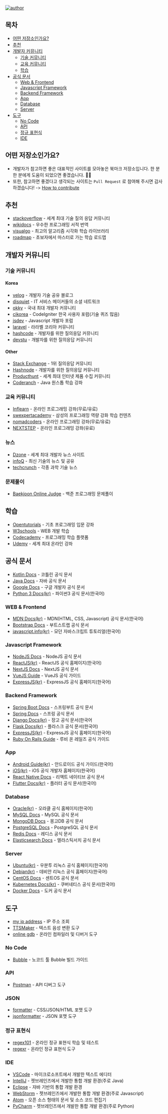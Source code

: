 
[![author](https://img.shields.io/badge/author-currenjin-green.svg?style=flat-square)](https://currenjin.github.io/resume)

## 목차

- [어떤 저장소인가요?](#어떤-저장소인가요?)
- [추천](#추천)
- [개발자 커뮤니티](#개발자-커뮤니티)
  - [기술 커뮤니티](#기술-커뮤니티)
  - [교육 커뮤니티](#교육-커뮤니티)
  - [학습](#학습)
- [공식 문서](#공식-문서)
  - [Web & Frontend](#Web-&-Frontend)
  - [Javascript Framework](#Javascript-Framework)
  - [Backend Framework](#Backend-Framework)
  - [App](#App)
  - [Database](#Database)
  - [Server](#Server)
- [도구](#도구)
  - [No Code](#No-Code)
  - [API](#API)
  - [정규 표현식](#정규-표현식)
  - [IDE](#IDE)

## 어떤 저장소인가요?
- 개발자가 참고하면 좋은 대표적인 사이트를 모아놓은 북마크 저장소입니다. 한 분 한 분에게 도움이 되었으면 좋겠습니다. 🙏🏾
- 또한, 참고하면 좋겠다고 생각되는 사이트는 `Pull Request` 로 참여해 주시면 감사하겠습니다! -> [How to contribute](./HOW-TO-CONTRIBUTE.md)


## 추천
- [stackoverflow](https://stackoverflow.com/) - 세계 최대 기술 질의 응답 커뮤니티
- [wikidocs](https://wikidocs.net/) - 우수한 프로그래밍 서적 번역
- [visualgo](https://visualgo.net/en) - 최고의 알고리즘 시각화 학습 라이브러리
- [roadmap](https://roadmap.sh/) - 초보자에서 마스터로 가는 학습 로드맵

## 개발자 커뮤니티

### 기술 커뮤니티

#### Korea
- [velog](https://velog.io/) - 개발자 기술 공유 블로그
- [disquiet](https://disquiet.io/) - IT 서비스 메이커들의 소셜 네트워크
- [okky](https://okky.kr/) - 국내 최대 개발자 커뮤니티
- [cikorea](https://www.cikorea.net/) - CodeIgniter 한국 사용자 포럼(기술 퀴즈 많음)
- [jsdev](https://jsdev.kr/) - Javascript 개발자 포럼
- [laravel](https://laravel.kr/) - 라라벨 코리아 커뮤니티
- [hashcode](https://hashcode.co.kr/) - 개발자를 위한 질의응답 커뮤니티
- [devstu](https://devstu.co.kr/howto) - 개발자를 위한 질의응답 커뮤니티

#### Other
- [Stack Exchange](https://stackexchange.com/) - 1위 질의응답 커뮤니티
- [Hashnode](https://hashnode.com/) - 개발자를 위한 질의응답 커뮤니티
- [Producthunt](https://www.producthunt.com/) - 세계 최대 인터넷 제품 수집 커뮤니티
- [Coderanch](https://coderanch.com/) - Java 원스톱 학습 강좌

### 교육 커뮤니티
- [Inflearn](https://www.inflearn.com/) - 온라인 프로그래밍 강좌(무료/유료)
- [swexpertacademy](https://swexpertacademy.com/main/learn/course/courseList.do) - 삼성의 프로그래밍 역량 강화 학습 컨텐츠
- [nomadcoders](https://nomadcoders.co/) - 온라인 프로그래밍 강좌(무료/유료)
- [NEXTSTEP](https://edu.nextstep.camp/) - 온라인 프로그래밍 강좌(유료)

### 뉴스
- [Dzone](https://dzone.com/) - 세계 최대 개발자 뉴스 사이트
- [infoQ](https://www.infoq.com/) - 최신 기술의 뉴스 및 공유
- [techcrunch](https://techcrunch.com/) - 각종 과학 기술 뉴스

### 문제풀이
- [Baekjoon Online Judge](https://www.acmicpc.net/) - 백준 프로그래밍 문제풀이

## 학습
- [Opentutorials](https://opentutorials.org/) - 기초 프로그래밍 입문 강좌
- [W3schools](https://www.w3schools.com/) - WEB 개발 학습
- [Codecademy](https://www.codecademy.com/) - 프로그래밍 학습 플랫폼
- [Udemy](https://www.udemy.com/) - 세계 최대 온라인 강좌

## 공식 문서

- [Kotlin Docs](https://kotlinlang.org/docs/home.html) - 코틀린 공식 문서
- [Java Docs](https://docs.oracle.com/en/java/) - 자바 공식 문서
- [Google Docs](https://developers.google.com/) - 구글 개발자 공식 문서
- [Python 3 Docs(kr)](https://docs.python.org/ko/3/) - 파이썬3 공식 문서(한국어)

### WEB & Frontend
- [MDN Docs(kr)](https://developer.mozilla.org/ko/docs/Web/HTML) - MDN(HTML, CSS, Javascript) 공식 문서(한국어) 
- [Bootstrap Docs](https://getbootstrap.com/docs/5.1/getting-started/introduction/) - 부트스트랩 공식 문서
- [javascript.info(kr)](https://ko.javascript.info/) - 모던 자바스크립트 튜토리얼(한국어)

### Javascript Framework
- [NodeJS Docs](https://nodejs.org/en/docs/) - NodeJS 공식 문서
- [ReactJS(kr)](https://ko.reactjs.org/) - ReactJS 공식 홈페이지(한국어)
- [NextJS Docs](https://nextjs.org/docs/getting-started) - NextJS 공식 문서
- [VueJS Guide](https://vuejs.org/guide/introduction.html) - VueJS 공식 가이드
- [ExpressJS(kr)](https://expressjs.com/ko/) - ExpressJS 공식 홈페이지(한국어)

### Backend Framework
- [Spring Boot Docs](https://docs.spring.io/spring-boot/docs/current/reference/htmlsingle/) - 스프링부트 공식 문서
- [Spring Docs](https://docs.spring.io/spring-framework/docs/current/reference/html/) - 스프링 공식 문서
- [Django Docs(kr)](https://docs.djangoproject.com/ko/4.0/intro/) - 장고 공식 문서(한국어
- [Flask Docs(kr)](https://flask-docs-kr.readthedocs.io/ko/latest/) - 플라스크 공식 문서(한국어)
- [ExpressJS(kr)](https://expressjs.com/ko/) - ExpressJS 공식 홈페이지(한국어)
- [Ruby On Rails Guide](https://guides.rubyonrails.org/) - 루비 온 레일즈 공식 가이드

### App
- [Android Guide(kr)](https://developer.android.com/docs?hl=ko) - 안드로이드 공식 가이드(한국어)
- [iOS(kr)](https://developer.apple.com/kr/) - iOS 공식 개발자 홈페이지(한국어)
- [React Native Docs](https://reactnative.dev/docs/getting-started) - 리액트 네이티브 공식 문서
- [Flutter Docs(kr)](https://flutter-ko.dev/docs) - 플러터 공식 문서(한국어)

### Database
- [Oracle(kr)](https://www.oracle.com/kr/) - 오라클 공식 홈페이지(한국어)
- [MySQL Docs](https://dev.mysql.com/doc/) - MySQL 공식 문서
- [MongoDB Docs](https://www.mongodb.com/docs/) - 몽고DB 공식 문서
- [PostgreSQL Docs](https://www.postgresql.org/docs/) - PostgreSQL 공식 문서
- [Redis Docs](https://redis.io/docs/) - 레디스 공식 문서
- [Elasticsearch Docs](https://www.elastic.co/guide/en/elasticsearch/reference/current/docs.html#docs) - 엘라스틱서치 공식 문서

### Server
- [Ubuntu(kr)](https://ubuntu-kr.org/) - 우분투 리눅스 공식 홈페이지(한국어)
- [Debian(kr)](https://www.debian.org/index.ko.html) - 데비안 리눅스 공식 홈페이지(한국어)
- [CentOS Docs](https://wiki.centos.org/Documentation) - 센트OS 공식 문서
- [Kubernetes Docs(kr)](https://kubernetes.io/ko/docs/home/) - 쿠버네티스 공식 문서(한국어)
- [Docker Docs](https://docs.docker.com/) - 도커 공식 문서

## 도구

- [my ip address](https://whatismyipaddress.com/ip-lookup) - IP 주소 조회
- [TTSMaker](https://ttsmaker.com/ko) - 텍스트 음성 변환 도구
- [online gdb](https://www.onlinegdb.com/) - 온라인 컴파일러 및 디버거 도구

### No Code
- [Bubble](https://bubble.io/how-to-build) - 노코드 툴 Bubble 빌드 가이드

### API
- [Postman](https://www.postman.com/downloads/) - API 디버그 도구

### JSON
- [formatter](https://formatter.org/json-formatter) - CSS/JSON/HTML 포맷 도구
- [jsonformatter](https://jsonformatter.curiousconcept.com/) - JSON 포맷 도구

### 정규 표현식
- [regex101](https://regex101.com/) - 온라인 정규 표현식 학습 및 테스트
- [regexr](https://regexr.com/) - 온라인 정규 표현식 도구

### IDE
- [VSCode](https://code.visualstudio.com/) - 마이크로소프트에서 개발한 텍스트 에디터
- [IntelliJ](https://www.jetbrains.com/ko-kr/idea/download/#section=mac) - 젯브레인즈에서 개발한 통합 개발 환경(주로 Java)
- [Eclipse](https://www.eclipse.org/downloads/) - 자바 기반의 통합 개발 환경
- [WebStorm](https://www.jetbrains.com/ko-kr/webstorm/) - 젯브레인즈에서 개발한 통합 개발 환경(주로 Javascript)
- [Atom](https://flight-manual.atom.io/getting-started/sections/installing-atom/) - 오픈 소스 형태의 문서 및 소스 코드 편집기
- [PyCharm](https://www.jetbrains.com/ko-kr/pycharm/download/#section=mac) - 젯브레인즈에서 개발한 통합 개발 환경(주로 Python)
